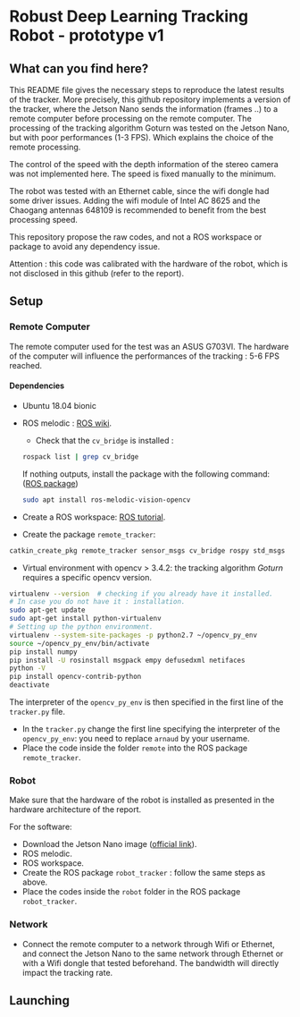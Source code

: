 # Robust Deep Learning Tracking Robot - prototype v1

## What can you find here?

This README file gives the necessary steps to reproduce the latest results of the tracker. More precisely, this github repository implements a version of the tracker, where the Jetson Nano sends the information (frames ..) to a remote computer before processing on the remote computer. The processing of the tracking algorithm Goturn was tested on the Jetson Nano, but with poor performances (1-3 FPS). Which explains the choice of the remote processing.

The control of the speed with the depth information of the stereo camera was not implemented here. The speed is fixed manually to the minimum.

The robot was tested with an Ethernet cable, since the wifi dongle had some driver issues. Adding the  wifi module of Intel AC 8625 and the Chaogang antennas 648109 is recommended to benefit from the best processing speed.

This repository propose the raw codes, and not a ROS workspace or package to avoid any dependency issue.

Attention : this code was calibrated with the hardware of the robot, which is not disclosed in this  github (refer to the report).

## Setup

### Remote Computer

The remote computer used for the test was an ASUS G703VI. The hardware of the computer will influence the performances of the tracking : 5-6 FPS reached.

#### Dependencies

* Ubuntu 18.04 bionic

* ROS melodic : [ROS wiki](http://wiki.ros.org/melodic/Installation/Ubuntu).

  * Check that  the `cv_bridge`  is installed : 

  ```bash
  rospack list | grep cv_bridge
  ```

  If nothing outputs, install the package with the following command: ([ROS package](http://wiki.ros.org/vision_opencv))

  ```bash
  sudo apt install ros-melodic-vision-opencv
  ```

* Create a ROS workspace: [ROS tutorial](http://wiki.ros.org/catkin/Tutorials/create_a_workspace).

* Create the package `remote_tracker`: 

```bash
catkin_create_pkg remote_tracker sensor_msgs cv_bridge rospy std_msgs
```

* Virtual environment with opencv > 3.4.2: the tracking algorithm *Goturn* requires a specific opencv version.

```bash
virtualenv --version  # checking if you already have it installed.
# In case you do not have it : installation.
sudo apt-get update
sudo apt-get install python-virtualenv
# Setting up the python environment.
virtualenv --system-site-packages -p python2.7 ~/opencv_py_env
source ~/opencv_py_env/bin/activate
pip install numpy
pip install -U rosinstall msgpack empy defusedxml netifaces
python -V
pip install opencv-contrib-python
deactivate
```

The interpreter of the `opencv_py_env` is then specified in the first line of the `tracker.py` file.

* In the `tracker.py` change the first line specifying the interpreter of the `opencv_py_env`: you need to replace `arnaud` by your username.
* Place the code inside the folder `remote` into the ROS package `remote_tracker`. 

### Robot

Make sure that the hardware of the robot is installed as presented in the hardware architecture of the report.

For the software:

* Download the Jetson Nano image ([official link](https://developer.nvidia.com/embedded/learn/get-started-jetson-nano-devkit#write)).
* ROS melodic.
* ROS workspace.
* Create the ROS package `robot_tracker` : follow the same steps as above.
* Place the codes inside the `robot` folder in the ROS package `robot_tracker`.

### Network

* Connect the remote computer to a network through Wifi or Ethernet, and connect the Jetson Nano to the same network through Ethernet or with a Wifi dongle that tested beforehand. The bandwidth will directly impact the tracking rate.

## Launching


